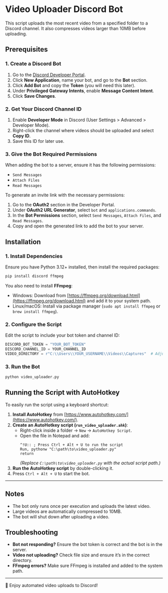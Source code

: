 # Video Uploader Discord Bot

This script uploads the most recent video from a specified folder to a Discord channel. It also compresses videos larger than 10MB before uploading.

## Prerequisites

### 1. Create a Discord Bot
1. Go to the [Discord Developer Portal](https://discord.com/developers/applications).
2. Click **New Application**, name your bot, and go to the **Bot** section.
3. Click **Add Bot** and copy the **Token** (you will need this later).
4. Under **Privileged Gateway Intents**, enable **Message Content Intent**.
5. Click **Save Changes**.

### 2. Get Your Discord Channel ID
1. Enable **Developer Mode** in Discord (User Settings > Advanced > Developer Mode).
2. Right-click the channel where videos should be uploaded and select **Copy ID**.
3. Save this ID for later use.

### 3. Give the Bot Required Permissions
When adding the bot to a server, ensure it has the following permissions:
- `Send Messages`
- `Attach Files`
- `Read Messages`

To generate an invite link with the necessary permissions:
1. Go to the **OAuth2** section in the Developer Portal.
2. Under **OAuth2 URL Generator**, select `bot` and `applications.commands`.
3. In the **Bot Permissions** section, select `Send Messages`, `Attach Files`, and `Read Messages`.
4. Copy and open the generated link to add the bot to your server.

## Installation

### 1. Install Dependencies
Ensure you have Python 3.12+ installed, then install the required packages:
```bash
pip install discord ffmpeg
```
You also need to install **FFmpeg**:
- Windows: Download from [https://ffmpeg.org/download.html](https://ffmpeg.org/download.html) and add it to your system path.
- Linux/macOS: Install via package manager (`sudo apt install ffmpeg` or `brew install ffmpeg`).

### 2. Configure the Script
Edit the script to include your bot token and channel ID:
```python
DISCORD_BOT_TOKEN = "YOUR_BOT_TOKEN"
DISCORD_CHANNEL_ID = YOUR_CHANNEL_ID
VIDEO_DIRECTORY = r"C:\\Users\\YOUR_USERNAME\\Videos\\Captures"  # Adjust to your folder
```

### 3. Run the Bot
```bash
python video_uploader.py
```

## Running the Script with AutoHotkey

To easily run the script using a keyboard shortcut:

1. **Install AutoHotkey** from [https://www.autohotkey.com/](https://www.autohotkey.com/).
2. **Create an AutoHotkey script (`run_video_uploader.ahk`)**:
   - Right-click inside a folder → `New` → `AutoHotkey Script`.
   - Open the file in Notepad and add:
     ```ahk
     ^!U:: ; Press Ctrl + Alt + U to run the script
     Run, pythonw "C:\path\to\video_uploader.py"
     return
     ```
     *(Replace `C:\path\to\video_uploader.py` with the actual script path.)*
3. **Run the AutoHotkey script** by double-clicking it.
4. Press `Ctrl + Alt + U` to start the bot.

---

## Notes
- The bot only runs once per execution and uploads the latest video.
- Large videos are automatically compressed to 10MB.
- The bot will shut down after uploading a video.

## Troubleshooting
- **Bot not responding?** Ensure the bot token is correct and the bot is in the server.
- **Video not uploading?** Check file size and ensure it’s in the correct directory.
- **FFmpeg errors?** Make sure FFmpeg is installed and added to the system path.

---
🚀 Enjoy automated video uploads to Discord!

